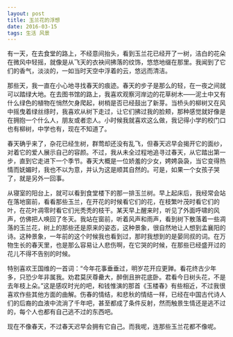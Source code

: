 ```yaml
---
layout: post
title: 玉兰花的浮想
date: 2016-03-15
tags: 生活 风景
---
```


有一天，在去食堂的路上，不经意间抬头，看到玉兰花已经开了一树，洁白的花朵在微风中轻摇，就像是从飞天的衣袂间拂落的纹饰，悠悠地缀在那里。我闻到了它们的香气，淡淡的，一如当时天空中浮着的云，悠远而清洁。

那些天，我一直在小心地寻找春天的痕迹。春天的步子是那么的轻，在一夜之间就可以踏绿大地。在去图书馆的路上，我喜欢观察河岸边的花草树木——泥土中又有什么绿色的植物在悄然欠身爬起，树梢是否已经鼓出了新芽。当桥头的柳树又在风中摇曳着绿丝绦时，我喜欢从树下走过，让它们拂过我的脸颊，那种感觉就好像是在拥抱一个什么人，朋友或者恋人。小时候我就喜欢这么做，我记得小学的校门口也有柳树，中学也有，现在不知道了。

春天确乎来了，杂花已经生树，群莺却还没有乱飞，但春天迟早会揭开它的面纱，对着它的爱人展示自己的容颜。不过，我从未全过程地追寻过春天，从它踏出第一步，直到它走进下一个季节。春天大概是一位娇羞的少女，娉娉袅袅，当它变得热情而妩媚时，我也不以为意，并认为这是顺其自然的。可是，如果一个女孩子哭了，就是另外一回事。

从寝室的阳台上，就可以看到食堂楼下的那一排玉兰树。早上起床后，我经常会站在落地窗前，看看那些玉兰，在开花的时候看它们的花，在枝繁叶茂时看它们的叶，在花叶凋零时看它们光秃秃的枝干。某天早上醒来时，听见了外面呼啸的风声，仿佛把人唤回了冬天。我站在窗前，听着风声和雨声，看到树下散落着一些凋落的玉兰花，树上的那些还是原来的姿态，这种景象，很自然地让人想到孟襄阳的诗。这种景象，一年前的这个时候我也看到过，那时我想到的是晏同叔的词。在万物生长的春天里，也是那么容易让人悲伤啊，在它哭的时候，在那些已经盛开过的花儿不得不告别的时候。

特别喜欢王国维的一首词：“今年花事垂垂过，明岁花开应更亸。看花终古少年多，只恐少年非属我。劝君莫厌尊罍大，醉倒且拚花底卧。君看今日树头花，不是去年枝上朵。”这是感叹时光的吧，和钱惟演的那首《玉楼春》有些相近，不过我很喜欢作些其他方面的曲解。伤春的情结，和悲秋的情结一样，已经在中国古代诗人们的后裔的血液中流淌了千年吧，甚至都成了条件反射，然而触景生情还是逃不过的，每个人也都有自己逃不过的东西吧。

现在不像春天，不过春天迟早会拥有它自己。而我呢，连那些玉兰花都不像呢。